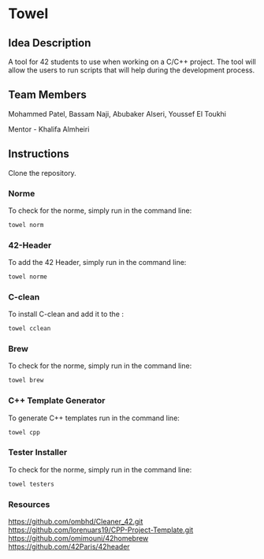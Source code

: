 # Towel

## Idea Description
A tool for 42 students to use when working on a C/C++ project. The tool will allow the users to run scripts that will help during the development process.

## Team Members
Mohammed Patel, Bassam Naji, Abubaker Alseri, Youssef El Toukhi 

Mentor - Khalifa Almheiri


## Instructions
Clone the repository.

### Norme
To check for the norme, simply run in the command line: 

```bash
towel norm
```

### 42-Header
To add the 42 Header, simply run in the command line: 

```bash
towel norme
```

### C-clean
To install C-clean and add it to the : 

```bash
towel cclean
```
### Brew
To check for the norme, simply run in the command line: 

```bash
towel brew
```
### C++ Template Generator
To generate C++ templates run in the command line: 

```bash
towel cpp
```
### Tester Installer
To check for the norme, simply run in the command line: 

```bash
towel testers
```
### Resources
https://github.com/ombhd/Cleaner_42.git
https://github.com/lorenuars19/CPP-Project-Template.git
https://github.com/omimouni/42homebrew
https://github.com/42Paris/42header
